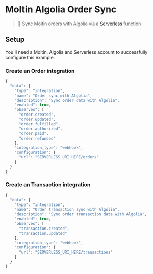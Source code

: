 # Moltin Algolia Order Sync

> 🔄 Sync Moltin orders with Algolia via a [Serverless](https://serverless.com/) function

## Setup

You'll need a Moltin, Algolia and Serverless account to successfully configure this example.

### Create an Order integration

```js
{
  "data": {
    "type": "integration",
    "name": "Order sync with Algolia",
    "description": "Sync order data with Algolia",
    "enabled": true,
    "observes": [
      "order.created",
      "order.updated",
      "order.fulfilled",
      "order.authorized",
      "order.paid",
      "order.refunded"
    ],
    "integration_type": "webhook",
    "configuration": {
      "url": "SERVERLESS_URI_HERE/orders"
    }
  }
}
```

### Create an Transaction integration

```js
{
  "data": {
    "type": "integration",
    "name": "Order transaction sync with Algolia",
    "description": "Sync order transaction data with Algolia",
    "enabled": true,
    "observes": [
      "transaction.created",
      "transaction.updated"
    ],
    "integration_type": "webhook",
    "configuration": {
      "url": "SERVERLESS_URI_HERE/transactions"
    }
  }
}
```
